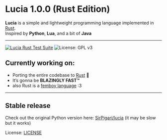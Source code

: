 # Lucia 1.0.0 (Rust Edition)

**Lucia** is a simple and lightweight programming language implemented in [Rust](https://www.rust-lang.org/).  
Inspired by **Python**, **Lua**, and a bit of **Java**

---
[![Lucia Rust Test Suite](https://github.com/SirPigari/lucia-rust/actions/workflows/run-tests.yml/badge.svg)](https://github.com/SirPigari/lucia-rust/actions/workflows/run-tests.yml)
![License: GPL v3](https://img.shields.io/badge/License-GPLv3-blue.svg)


## Currently working on:

- Porting the entire codebase to [Rust](https://www.rust-lang.org/) 🦀  
- It’s gonna be **BLAZINGLY FAST™**  
- also Rust is a [femboy language](https://www.reddit.com/r/feminineboys/comments/j91rv7/comment/g8gk0fy/?context=3) :3

---

## Stable release

Check out the original Python version here: [SirPigari/lucia](https://github.com/SirPigari/lucia) (it may be slow but it works)

License: [LICENSE](LICENSE)
